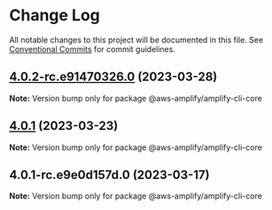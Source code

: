 # Change Log

All notable changes to this project will be documented in this file.
See [Conventional Commits](https://conventionalcommits.org) for commit guidelines.

## [4.0.2-rc.e91470326.0](https://github.com/aws-amplify/amplify-cli/compare/@aws-amplify/amplify-cli-core@4.0.1...@aws-amplify/amplify-cli-core@4.0.2-rc.e91470326.0) (2023-03-28)

**Note:** Version bump only for package @aws-amplify/amplify-cli-core





## [4.0.1](https://github.com/aws-amplify/amplify-cli/compare/@aws-amplify/amplify-cli-core@4.0.1-rc.e9e0d157d.0...@aws-amplify/amplify-cli-core@4.0.1) (2023-03-23)

**Note:** Version bump only for package @aws-amplify/amplify-cli-core





## 4.0.1-rc.e9e0d157d.0 (2023-03-17)

**Note:** Version bump only for package @aws-amplify/amplify-cli-core
